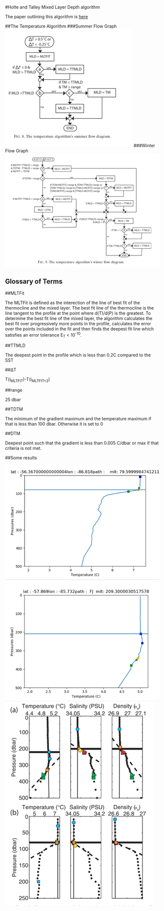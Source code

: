 #Holte and Talley Mixed Layer Depth algorithm

The paper outlining this algorithm is [here](http://http://mixedlayer.ucsd.edu/data/HolteTalley2009.pdf)


##The Temperature Algorithm
###Summer Flow Graph
![summer flow graph](readmeimages/summer.png)
###Winter Flow Graph
![winter flow graph](readmeimages/winter.png)


## Glossary of Terms

##MLTFit

The MLTFit is defined as the interection of the line of best fit of the thermocline and the mixed layer. The best fit line of the thermocline is the line tangent to the profile at the point where d(T)/d(P) is the greatest. To determine the best fit line of the mixed layer, the algorithm calculates the best fit over progressively more points in the profile, calculates the error over the points included in the fit and then finds the deepest fit line which satisfies an error tolerance E<sub>T</sub> < 10<sup>-10</sup>.

##TTMLD

The deepest point in the profile which is less than 0.2C compared to the SST

##ΔT

T(i<sub>MLTFIT</sub>)-T(i<sub>MLTFIT+2</sub>)

##range

25 dbar

##TDTM

The minimum of the gradient maximum and the temperature maximum if that is less than 100 dbar. Otherwise it is set to 0

##DTM

Deepest point such that the gradient is less than 0.005 C/dbar or max if that criteria is not met.


##Some results

![](readmeimages/summerprofile.png)
![](readmeimages/winterprofile.png)
![](readmeimages/h&Texamplerun.png)